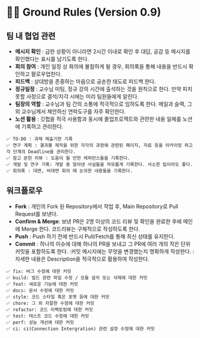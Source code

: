 # 👩‍💻 Ground Rules (Version 0.9)

## 팀 내 협업 관련

- **메시지 확인** : 급한 상황이 아니라면 2시간 이내로 확인 후 대답, 공감 등 메시지를 확인했다는 표시를 남기도록 한다.
- **회의 참여** : 개인 일정 상 화의에 불참하게 될 경우, 회의록을 통해 내용을 반드시 확인하고 팔로우업한다.
- **피드백** : 상대방을 존중하는 마음으로 공손한 태도로 피드백 한다.
- **정규일정** : 교수님 미팅, 정규 강의 시간에 출석하는 것을 원칙으로 한다. 만약 피치 못할 사정으로 결석/지각 시에는 미리 팀원들에게 알린다.
- **팀장의 역할** : 교수님과 팀 간의 소통에 적극적으로 임하도록 한다. 메일과 슬랙, 그 외 교수님께서 제안하신 연락도구를 자주 확인한다.
- **노션 활용** : 깃헙을 적극 사용함과 동시에 졸업프로젝트와 관련한 내용 일체를 노션에 기록하고 관리한다.

>
    ✅ TO-DO : 과제 제출기한 기록
    ✅ 연구 계획 : 결과물 제작을 위한 각각의 과정에 관련된 페이지, 자료 등을 아카이빙 하고 각 단계의 Deadline을 관리한다.
    ✅ 참고 문헌 리뷰 : 도움이 될 만한 레퍼런스들을 기록한다.
    ✅ 개발 및 연구 기록: 개발 중 알아낸 사실들을 자유롭게 기록한다. 사소한 팁이라도 좋다.
    ✅ 회의록 : 대면, 비대면 회의 때 논의한 내용들을 기록한다.

## 워크플로우

- **Fork** : 개인의 Fork 된 Repository에서 작업 후, Main Repository로 Pull Request를 보낸다.
- **Confirm & Merge**: 보낸 PR은 2명 이상의 코드 리뷰 및 확인을 완료한 후에 메인에 Merge 한다. 코드리뷰는 구체적으로 작성하도록 한다.
- **Push** : Push 하기 전에 반드시 Pull/Fetch를 통해 최신 상태를 유지한다.
- **Commit** : 하나의 이슈에 대해 하나의 PR을 보내고 그 PR에 여러 개의 작은 단위 커밋을 포함하도록 한다.
  :커밋 메시지에는 무엇을 변경했는지 명확하게 작성한다.
  :자세한 내용은 Description을 적극적으로 활용하여 작성한다.
>
    ✅ fix: 버그 수정에 대한 커밋
    ✅ build: 빌드 관련 파일 수정 / 모듈 설치 또는 삭제에 대한 커밋
    ✅ feat: 새로운 기능에 대한 커밋
    ✅ docs: 문서 수정에 대한 커밋
    ✅ style: 코드 스타일 혹은 포맷 등에 대한 커밋
    ✅ chore: 그 외 자잘한 수정에 대한 커밋
    ✅ refactor: 코드 리팩토링에 대한 커밋
    ✅ test: 테스트 코드 수정에 대한 커밋
    ✅ perf: 성능 개선에 대한 커밋
    ✅ ci: ci(Connection Intergration) 관련 설정 수정에 대한 커밋

